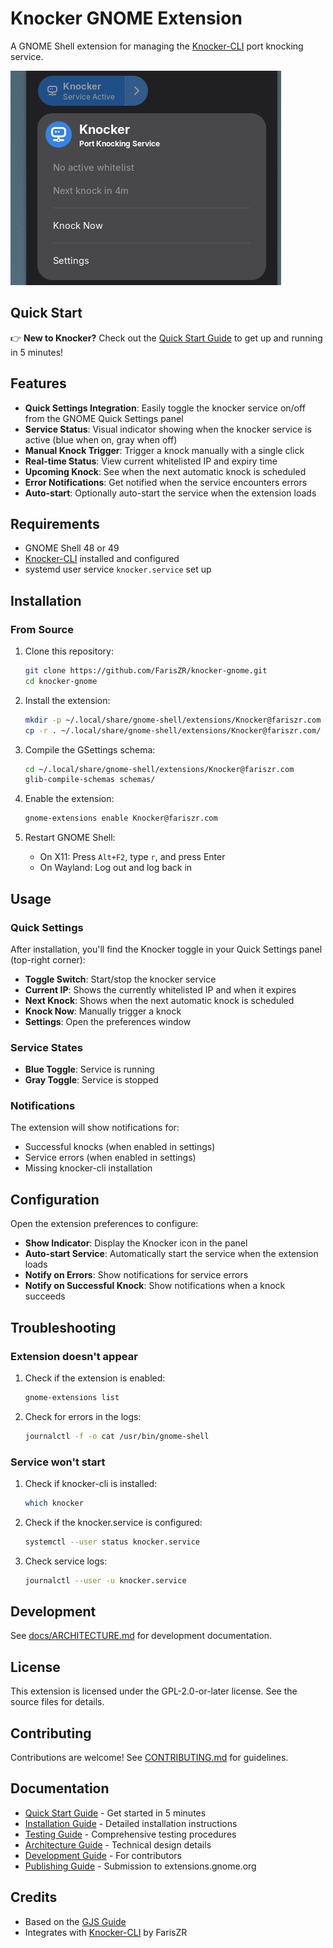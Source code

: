# Knocker GNOME Extension

A GNOME Shell extension for managing the [Knocker-CLI](https://github.com/FarisZR/Knocker-CLI) port knocking service.

![](assets/screenshot.png)

## Quick Start

👉 **New to Knocker?** Check out the [Quick Start Guide](docs/QUICKSTART.md) to get up and running in 5 minutes!

## Features

- **Quick Settings Integration**: Easily toggle the knocker service on/off from the GNOME Quick Settings panel
- **Service Status**: Visual indicator showing when the knocker service is active (blue when on, gray when off)
- **Manual Knock Trigger**: Trigger a knock manually with a single click
- **Real-time Status**: View current whitelisted IP and expiry time
- **Upcoming Knock**: See when the next automatic knock is scheduled
- **Error Notifications**: Get notified when the service encounters errors
- **Auto-start**: Optionally auto-start the service when the extension loads

## Requirements

- GNOME Shell 48 or 49
- [Knocker-CLI](https://github.com/FarisZR/Knocker-CLI) installed and configured
- systemd user service `knocker.service` set up

## Installation

### From Source

1. Clone this repository:
   ```bash
   git clone https://github.com/FarisZR/knocker-gnome.git
   cd knocker-gnome
   ```

2. Install the extension:
   ```bash
   mkdir -p ~/.local/share/gnome-shell/extensions/Knocker@fariszr.com
   cp -r . ~/.local/share/gnome-shell/extensions/Knocker@fariszr.com/
   ```

3. Compile the GSettings schema:
   ```bash
   cd ~/.local/share/gnome-shell/extensions/Knocker@fariszr.com
   glib-compile-schemas schemas/
   ```

4. Enable the extension:
   ```bash
   gnome-extensions enable Knocker@fariszr.com
   ```

5. Restart GNOME Shell:
   - On X11: Press `Alt+F2`, type `r`, and press Enter
   - On Wayland: Log out and log back in

## Usage

### Quick Settings

After installation, you'll find the Knocker toggle in your Quick Settings panel (top-right corner):

- **Toggle Switch**: Start/stop the knocker service
- **Current IP**: Shows the currently whitelisted IP and when it expires
- **Next Knock**: Shows when the next automatic knock is scheduled
- **Knock Now**: Manually trigger a knock
- **Settings**: Open the preferences window

### Service States

- **Blue Toggle**: Service is running
- **Gray Toggle**: Service is stopped

### Notifications

The extension will show notifications for:
- Successful knocks (when enabled in settings)
- Service errors (when enabled in settings)
- Missing knocker-cli installation

## Configuration

Open the extension preferences to configure:

- **Show Indicator**: Display the Knocker icon in the panel
- **Auto-start Service**: Automatically start the service when the extension loads
- **Notify on Errors**: Show notifications for service errors
- **Notify on Successful Knock**: Show notifications when a knock succeeds

## Troubleshooting

### Extension doesn't appear

1. Check if the extension is enabled:
   ```bash
   gnome-extensions list
   ```

2. Check for errors in the logs:
   ```bash
   journalctl -f -o cat /usr/bin/gnome-shell
   ```

### Service won't start

1. Check if knocker-cli is installed:
   ```bash
   which knocker
   ```

2. Check if the knocker.service is configured:
   ```bash
   systemctl --user status knocker.service
   ```

3. Check service logs:
   ```bash
   journalctl --user -u knocker.service
   ```

## Development

See [docs/ARCHITECTURE.md](docs/ARCHITECTURE.md) for development documentation.

## License

This extension is licensed under the GPL-2.0-or-later license. See the source files for details.

## Contributing

Contributions are welcome! See [CONTRIBUTING.md](CONTRIBUTING.md) for guidelines.

## Documentation

- [Quick Start Guide](docs/QUICKSTART.md) - Get started in 5 minutes
- [Installation Guide](docs/INSTALLATION.md) - Detailed installation instructions  
- [Testing Guide](docs/TESTING.md) - Comprehensive testing procedures
- [Architecture Guide](docs/ARCHITECTURE.md) - Technical design details
- [Development Guide](docs/DEVELOPMENT.md) - For contributors
- [Publishing Guide](docs/PUBLISHING.md) - Submission to extensions.gnome.org

## Credits

- Based on the [GJS Guide](https://gitlab.gnome.org/World/javascript/gjs-guide)
- Integrates with [Knocker-CLI](https://github.com/FarisZR/Knocker-CLI) by FarisZR
